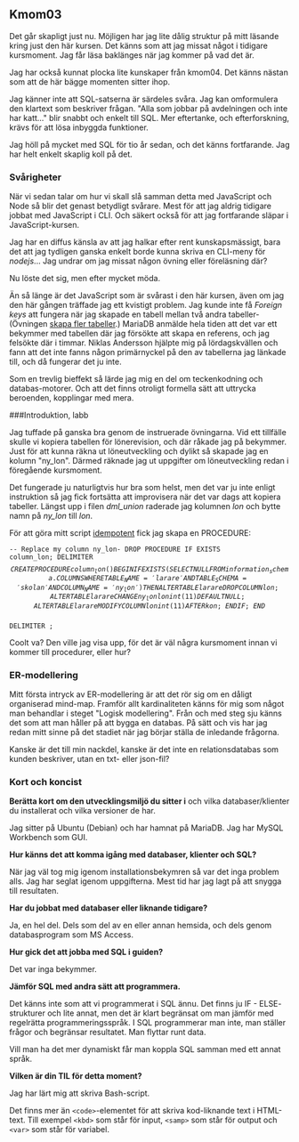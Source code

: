 <a id="kmom03"><h2>Kmom03</h2></a>

Det går skapligt just nu. Möjligen har jag lite dålig struktur på mitt läsande
kring just den här kursen. Det känns som att jag missat något i tidigare
kursmoment. Jag får läsa baklänges när jag kommer på vad det är.

Jag har också kunnat plocka lite kunskaper från kmom04. Det känns nästan som
att de här bägge momenten sitter ihop.

Jag känner inte att SQL-satserna är särdeles svåra. Jag kan omformulera den
klartext som beskriver frågan. "Alla som jobbar på avdelningen och inte har
katt..." blir snabbt och enkelt till SQL. Mer eftertanke, och efterforskning,
krävs för att lösa inbyggda funktioner.

Jag höll på mycket med SQL för tio år sedan, och det känns fortfarande. Jag har
helt enkelt skaplig koll på det.

### Svårigheter

När vi sedan talar om hur vi skall slå samman detta med JavaScript och Node så
blir det genast betydligt svårare. Mest för att jag aldrig tidigare jobbat med
JavaScript i CLI. Och säkert också för att jag fortfarande släpar i
JavaScript-kursen.

Jag har en diffus känsla av att jag halkar efter rent kunskapsmässigt, bara det
att jag tydligen ganska enkelt borde kunna skriva en CLI-meny för *nodejs*...
Jag undrar om jag missat någon övning eller föreläsning där?

Nu löste det sig, men efter mycket möda.

Än så länge är det JavaScript som är svårast i den här kursen, även om jag den
här gången träffade jag ett kvistigt problem. Jag kunde inte få *Foreign
keys* att fungera när jag skapade en tabell mellan två andra tabeller-
(Övningen [skapa fler tabeller][2].) MariaDB anmälde hela tiden att det var ett
bekymmer med tabellen där jag försökte att skapa en referens, och jag felsökte
där i timmar. Niklas Andersson hjälpte mig på lördagskvällen och fann att det
inte fanns någon primärnyckel på den av tabellerna jag länkade till, och då
fungerar det ju inte.

Som en trevlig bieffekt så lärde jag mig en del om teckenkodning och
databas-motorer. Och att det finns otroligt formella sätt att uttrycka
beroenden, kopplingar med mera.

###Introduktion, labb

Jag tuffade på ganska bra genom de instruerade övningarna. Vid ett tillfälle
skulle vi kopiera tabellen för lönerevision, och där råkade jag på bekymmer.
Just för att kunna räkna ut löneutveckling och dylikt så skapade jag en
kolumn "ny_lon". Därmed räknade jag ut uppgifter om löneutveckling redan i
föregående kursmoment.

Det fungerade ju naturligtvis hur bra som helst, men det var ju inte enligt
instruktion så jag fick fortsätta att improvisera när det var dags att kopiera
tabeller. Längst upp i filen <var>dml_union</var> raderade jag kolumnen *lon*
och bytte namn på *ny_lon* till *lon*.

För att göra mitt script [idempotent][1] fick jag skapa en PROCEDURE:

<code>-- Replace my column ny_lon-
DROP PROCEDURE IF EXISTS column_lon;
DELIMITER $$
CREATE PROCEDURE column_lon()
BEGIN
    IF EXISTS(
        SELECT NULL
        FROM information_schema.COLUMNS
        WHERE TABLE_NAME = 'larare'
        AND TABLE_SCHEMA = 'skolan'
        AND COLUMN_NAME = 'ny_lon'
    )
    THEN
        ALTER TABLE larare DROP COLUMN lon;
        ALTER TABLE larare CHANGE ny_lon lon int(11) DEFAULT NULL;
        ALTER TABLE larare MODIFY COLUMN lon int(11) AFTER kon;
    END IF;
END
$$
DELIMITER ;
</code>

Coolt va? Den ville jag visa upp, för det är väl några kursmoment innan vi
kommer till procedurer, eller hur?

### ER-modellering

Mitt första intryck av ER-modellering är att det rör sig om en dåligt
organiserad mind-map. Framför allt kardinaliteten känns för mig som
något man behandlar i steget "Logisk modellering". Från och med steg
sju känns det som att man håller på att bygga en databas. På sätt och
vis har jag redan mitt sinne på det stadiet när jag börjar ställa de
inledande frågorna.

Kanske är det till min nackdel, kanske är det inte en relationsdatabas
som kunden beskriver, utan en txt- eller json-fil?

### Kort och koncist

__Berätta kort om den utvecklingsmiljö du sitter i__ och vilka
databaser/klienter du installerat och vilka versioner de har.

Jag sitter på Ubuntu (Debian) och har hamnat på MariaDB. Jag har
MySQL Workbench som GUI.

__Hur känns det att komma igång med databaser, klienter och SQL?__

När jag väl tog mig igenom installationsbekymren så var det inga
problem alls. Jag har seglat igenom uppgifterna. Mest tid har jag
lagt på att snygga till resultaten.

__Har du jobbat med databaser eller liknande tidigare?__

Ja, en hel del. Dels som del av en eller annan hemsida, och dels genom
databasprogram som MS Access.

__Hur gick det att jobba med SQL i guiden?__

Det var inga bekymmer.

__Jämför SQL med andra sätt att programmera.__

Det känns inte som att vi programmerat i SQL ännu. Det finns ju IF - ELSE-
strukturer och lite annat, men det är klart begränsat om man jämför med
regelrätta programmeringsspråk. I SQL programmerar man inte, man ställer
frågor och begränsar resultatet. Man flyttar runt data.

Vill man ha det mer dynamiskt får man koppla SQL samman med ett annat språk.

__Vilken är din TIL för detta moment?__

Jag har lärt mig att skriva Bash-script.

Det finns mer än `<code>`-elementet för att skriva kod-liknande text i
HTML-text. Till exempel `<kbd>` som står för input, `<samp>` som står
för output och `<var>` som står för variabel.

[1]: https://sv.wikipedia.org/wiki/Idempotent
[2]: https://dbwebb.se/guide/kom-igang-med-sql-i-mysql/skapa-fler-tabeller
